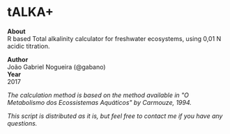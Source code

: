 # tALKA+ 

**About**  
R based Total alkalinity calculator for freshwater ecosystems, using 0,01 N acidic titration.  

**Author**  
João Gabriel Nogueira (@gabano)  
**Year**  
2017  
  
*The calculation method is based on the method available in "O Metabolismo dos Ecossistemas Aquáticos" by Carmouze, 1994.*
  
  
*This script is distributed as it is, but feel free to contact me if you have any questions.*
